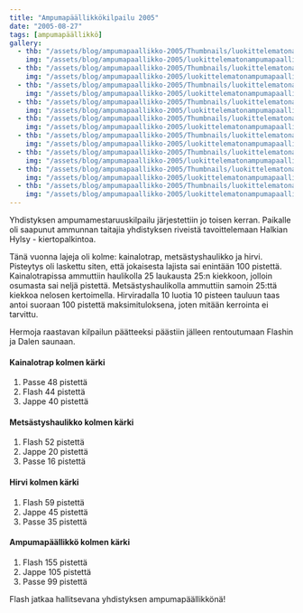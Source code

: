 ```yaml
---
title: "Ampumapäällikkökilpailu 2005"
date: "2005-08-27"
tags: [ampumapäällikkö]
gallery:
  - thb: "/assets/blog/ampumapaallikko-2005/Thumbnails/luokittelematonampumapaallikko2005_02b.jpg"
    img: "/assets/blog/ampumapaallikko-2005/luokittelematonampumapaallikko2005_02b.jpg"
  - thb: "/assets/blog/ampumapaallikko-2005/Thumbnails/luokittelematonampumapaallikko2005_03b.jpg"
    img: "/assets/blog/ampumapaallikko-2005/luokittelematonampumapaallikko2005_03b.jpg"
  - thb: "/assets/blog/ampumapaallikko-2005/Thumbnails/luokittelematonampumapaallikko2005_04b.jpg"
    img: "/assets/blog/ampumapaallikko-2005/luokittelematonampumapaallikko2005_04b.jpg"
  - thb: "/assets/blog/ampumapaallikko-2005/Thumbnails/luokittelematonampumapaallikko2005_05b.jpg"
    img: "/assets/blog/ampumapaallikko-2005/luokittelematonampumapaallikko2005_05b.jpg"
  - thb: "/assets/blog/ampumapaallikko-2005/Thumbnails/luokittelematonampumapaallikko2005_06b.jpg"
    img: "/assets/blog/ampumapaallikko-2005/luokittelematonampumapaallikko2005_06b.jpg"
  - thb: "/assets/blog/ampumapaallikko-2005/Thumbnails/luokittelematonampumapaallikko2005_07b.jpg"
    img: "/assets/blog/ampumapaallikko-2005/luokittelematonampumapaallikko2005_07b.jpg"
  - thb: "/assets/blog/ampumapaallikko-2005/Thumbnails/luokittelematonampumapaallikko2005_08b.jpg"
    img: "/assets/blog/ampumapaallikko-2005/luokittelematonampumapaallikko2005_08b.jpg"
  - thb: "/assets/blog/ampumapaallikko-2005/Thumbnails/luokittelematonampumapaallikko2005_09b.jpg"
    img: "/assets/blog/ampumapaallikko-2005/luokittelematonampumapaallikko2005_09b.jpg"
  - thb: "/assets/blog/ampumapaallikko-2005/Thumbnails/luokittelematonampumapaallikko2005_11b.jpg"
    img: "/assets/blog/ampumapaallikko-2005/luokittelematonampumapaallikko2005_11b.jpg"
---
```


Yhdistyksen ampumamestaruuskilpailu järjestettiin jo toisen kerran.
Paikalle oli saapunut ammunnan taitajia yhdistyksen riveistä
tavoittelemaan Halkian Hylsy - kiertopalkintoa.

Tänä vuonna lajeja oli kolme: kainalotrap, metsästyshaulikko ja hirvi.
Pisteytys oli laskettu siten, että jokaisesta lajista sai enintään 100
pistettä. Kainalotrapissa ammuttiin haulikolla 25 laukausta 25:n
kiekkoon, jolloin osumasta sai neljä pistettä. Metsästyshaulikolla
ammuttiin samoin 25:ttä kiekkoa nelosen kertoimella. Hirviradalla 10
luotia 10 pisteen tauluun taas antoi suoraan 100 pistettä
maksimituloksena, joten mitään kerrointa ei tarvittu.

Hermoja raastavan kilpailun päätteeksi päästiin jälleen rentoutumaan
Flashin ja Dalen saunaan.

#### Kainalotrap kolmen kärki

1.  Passe 48 pistettä
2.  Flash 44 pistettä
3.  Jappe 40 pistettä

#### Metsästyshaulikko kolmen kärki

1.  Flash 52 pistettä
2.  Jappe 20 pistettä
3.  Passe 16 pistettä

#### Hirvi kolmen kärki

1.  Flash 59 pistettä
2.  Jappe 45 pistettä
3.  Passe 35 pistettä

#### Ampumapäällikkö kolmen kärki

1.  Flash 155 pistettä
2.  Jappe 105 pistettä
3.  Passe 99 pistettä

Flash jatkaa hallitsevana yhdistyksen ampumapäällikkönä!
